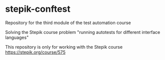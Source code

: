 # stepik-conftest
Repository for the third module of the test automation course

Solving the Stepik course problem "running autotests for different interface languages"

This repository is only for working with the Stepik course
https://stepik.org/course/575